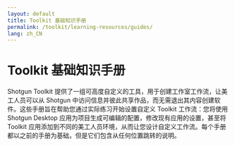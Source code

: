```yaml
---
layout: default
title: Toolkit 基础知识手册
permalink: /toolkit/learning-resources/guides/
lang: zh_CN
---
```


# Toolkit 基础知识手册

Shotgun Toolkit 提供了一组可高度自定义的工具，用于创建工作室工作流，让美工人员可以从 Shotgun 中访问信息并彼此共享作品，而无需退出其内容创建软件。这些手册旨在帮助您通过实际练习开始设置自定义 Toolkit 工作流：您将使用 Shotgun Desktop 应用为项目生成可编辑的配置，修改现有应用的设置，甚至将 Toolkit 应用添加到不同的美工人员环境，从而让您设计自定义工作流。每个手册都以之前的手册为基础，但是它们包含从任何位置跳转的说明。
